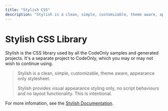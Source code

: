 ```yaml
---
title: "Stylish CSS"
description: "Stylish is a clean, simple, customizable, theme aware, appearance only stylesheet."
---
```

# Stylish CSS Library

Stylish is the CSS library used by all the CodeOnly
samples and generated projects.  It's a separate
project to CodeOnly, which you may or may not wish
to continue using. 

> Stylish is a clean, simple, customizable, 
> theme aware, appearance only stylesheet.
>
> Stylish provides visual appearance styling 
> only, no script behaviours and no layout 
> functionality. This is intentional.

For more infomation, see the 
[Stylish Documentation](https://toptensoftware.github.io/stylish/). 


